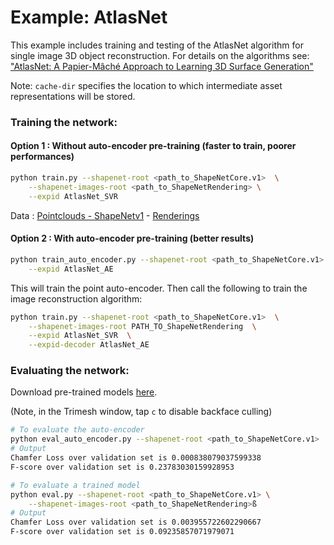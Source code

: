 # Example: AtlasNet
This example includes training and testing of the AtlasNet algorithm for 
single image 3D object reconstruction. For details on the algorithms see: 
["AtlasNet: A Papier-Mâché Approach to Learning 3D Surface Generation"](https://arxiv.org/abs/1802.05384)

Note: `cache-dir` specifies the location to which intermediate asset
representations will be stored.


### Training the network:

#### Option 1 : Without auto-encoder pre-training (faster to train, poorer performances)
```bash
python train.py --shapenet-root <path_to_ShapeNetCore.v1>  \
	--shapenet-images-root <path_to_ShapeNetRendering> \
	--expid AtlasNet_SVR
```

Data : [Pointclouds - ShapeNetv1](https://www.shapenet.org/) - [Renderings](http://3d-r2n2.stanford.edu/)

#### Option 2 : With auto-encoder pre-training (better results)

```bash
python train_auto_encoder.py --shapenet-root <path_to_ShapeNetCore.v1>  \
	--expid AtlasNet_AE
```
This will train the point auto-encoder. Then call the following to train the image 
reconstruction algorithm: 

```bash
python train.py --shapenet-root <path_to_ShapeNetCore.v1>  \
	--shapenet-images-root PATH_TO_ShapeNetRendering  \
	--expid AtlasNet_SVR  \
	--expid-decoder AtlasNet_AE
```

### Evaluating the network: 
Download pre-trained models [here](https://drive.google.com/a/polytechnique.org/uc?id=1gqOYpIyvqUohECWom8bUgWRzClJNwOjK&export=download).

(Note, in the Trimesh window, tap `c` to disable backface culling)

```bash
# To evaluate the auto-encoder
python eval_auto_encoder.py --shapenet-root <path_to_ShapeNetCore.v1>
# Output
Chamfer Loss over validation set is 0.000838079037599338
F-score over validation set is 0.23783030159928953
```
```bash
# To evaluate a trained model
python eval.py --shapenet-root <path_to_ShapeNetCore.v1> \
    --shapenet-images-root <path_to_ShapeNetRendering>ß
# Output
Chamfer Loss over validation set is 0.003955722602290667
F-score over validation set is 0.09235857071979071
```

